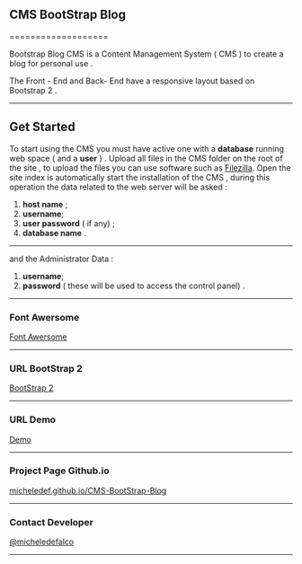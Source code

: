 ## CMS BootStrap Blog
===================


Bootstrap Blog CMS is a Content Management System ( CMS ) to create a blog for personal use .

The Front - End and Back- End have a responsive layout based on Bootstrap 2 .

----------


Get Started
-------------

To start using the CMS you must have active one with a **database** running web space ( and a **user** ) .
Upload all files in the CMS folder on the root of the site , to upload the files you can use software such as [Filezilla](https://filezilla-project.org/).
Open the site index is automatically start the installation of the CMS , during this operation the data related to the web server will be asked :

 1. **host name** ;
 2. **username**;
 3. **user password** ( if any) ;
 4. **database name** .


----------


and the Administrator Data :

 1. **username**;
 2. **password** ( these will be used to access the control panel) .


----------
### Font Awersome

[Font Awersome](https://fortawesome.github.io/Font-Awesome)


----------

### URL BootStrap 2
[BootStrap 2](http://getbootstrap.com/examples/blog/)


----------


### URL Demo 
[Demo](http://cmsbootstrapblog.altervista.org/)


-----------

### Project Page Github.io
[micheledef.github.io/CMS-BootStrap-Blog](http://micheledef.github.io/CMS-BootStrap-Blog)


----------

### Contact Developer
[@micheledefalco](https://twitter.com/_micheledefalco)


----------

